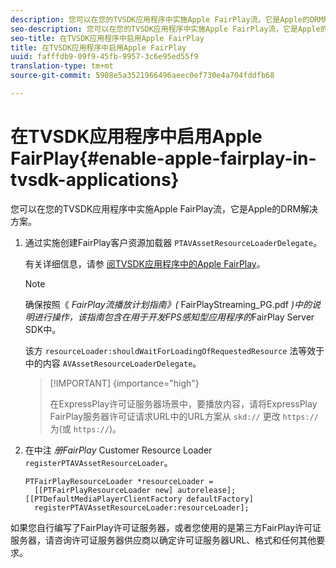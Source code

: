 ```yaml
---
description: 您可以在您的TVSDK应用程序中实施Apple FairPlay流，它是Apple的DRM解决方案。
seo-description: 您可以在您的TVSDK应用程序中实施Apple FairPlay流，它是Apple的DRM解决方案。
seo-title: 在TVSDK应用程序中启用Apple FairPlay
title: 在TVSDK应用程序中启用Apple FairPlay
uuid: fafffdb9-09f9-45fb-9957-3c6e95ed55f9
translation-type: tm+mt
source-git-commit: 5908e5a3521966496aeec0ef730e4a704fddfb68

---
```



# 在TVSDK应用程序中启用Apple FairPlay{#enable-apple-fairplay-in-tvsdk-applications}

您可以在您的TVSDK应用程序中实施Apple FairPlay流，它是Apple的DRM解决方案。

1. 通过实施创建FairPlay客户资源加载器 `PTAVAssetResourceLoaderDelegate`。

   有关详细信息，请参 [阅TVSDK应用程序中的Apple FairPlay](../../c-psdk-ios-1.4-drm-content-security/c-psdk-ios-1.4-apple-fairplay-tvsdk/c-psdk-ios-1.4-apple-fairplay-tvsdk.md)。

   >[!NOTE]
   >
   >确保按照《 *FairPlay流播放计划指南》(* FairPlayStreaming_PG.pdf *)中的说明进行操作，该指南包含在用于开发FPS感知型应用程序的*[](https://developer.apple.com/services-account/download?path=/Developer_Tools/FairPlay_Streaming_SDK/FairPlay_Streaming_Server_SDK.zip)FairPlay Server SDK中。

   该方 `resourceLoader:shouldWaitForLoadingOfRequestedResource` 法等效于中的内容 `AVAssetResourceLoaderDelegate`。

   >[!IMPORTANT] {importance=&quot;high&quot;}
   >
   >在ExpressPlay许可证服务器场景中，要播放内容，请将ExpressPlay FairPlay服务器许可证请求URL中的URL方案从 `skd://` 更改 `https://` 为(或 `https://`)。

1. 在中注 *册FairPlay* Customer Resource Loader `registerPTAVAssetResourceLoader`。

   ```
   PTFairPlayResourceLoader *resourceLoader =  
     [[PTFairPlayResourceLoader new] autorelease];  
   [[PTDefaultMediaPlayerClientFactory defaultFactory]  
     registerPTAVAssetResourceLoader:resourceLoader];
   ```

如果您自行编写了FairPlay许可证服务器，或者您使用的是第三方FairPlay许可证服务器，请咨询许可证服务器供应商以确定许可证服务器URL、格式和任何其他要求。

